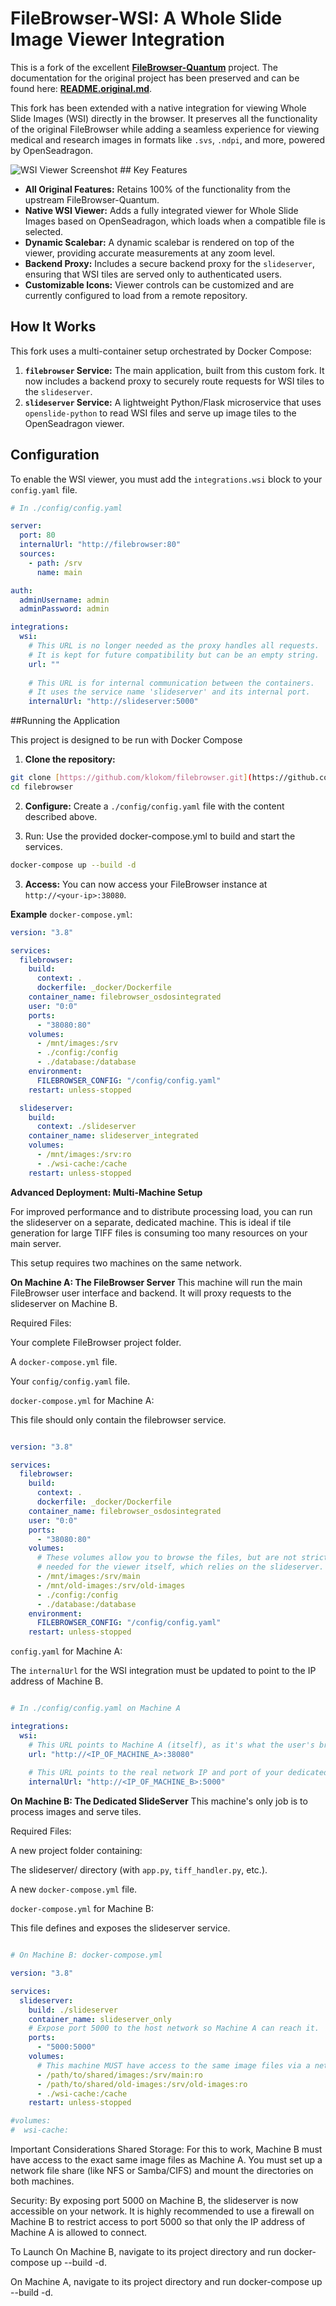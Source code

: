 # FileBrowser-WSI: A Whole Slide Image Viewer Integration

This is a fork of the excellent **[FileBrowser-Quantum](https://github.com/gtsteffaniak/filebrowser)** project. The documentation for the original project has been preserved and can be found here: **[README.original.md](./README.original.md)**.

This fork has been extended with a native integration for viewing Whole Slide Images (WSI) directly in the browser. It preserves all the functionality of the original FileBrowser while adding a seamless experience for viewing medical and research images in formats like `.svs`, `.ndpi`, and more, powered by OpenSeadragon.

![WSI Viewer Screenshot](WSI-Screenshot.png) ## Key Features

* **All Original Features:** Retains 100% of the functionality from the upstream FileBrowser-Quantum.
* **Native WSI Viewer:** Adds a fully integrated viewer for Whole Slide Images based on OpenSeadragon, which loads when a compatible file is selected.
* **Dynamic Scalebar:** A dynamic scalebar is rendered on top of the viewer, providing accurate measurements at any zoom level.
* **Backend Proxy:** Includes a secure backend proxy for the `slideserver`, ensuring that WSI tiles are served only to authenticated users.
* **Customizable Icons:** Viewer controls can be customized and are currently configured to load from a remote repository.

## How It Works

This fork uses a multi-container setup orchestrated by Docker Compose:

1.  **`filebrowser` Service:** The main application, built from this custom fork. It now includes a backend proxy to securely route requests for WSI tiles to the `slideserver`.
2.  **`slideserver` Service:** A lightweight Python/Flask microservice that uses `openslide-python` to read WSI files and serve up image tiles to the OpenSeadragon viewer.

## Configuration

To enable the WSI viewer, you must add the `integrations.wsi` block to your `config.yaml` file.

```yaml
# In ./config/config.yaml

server:
  port: 80
  internalUrl: "http://filebrowser:80"
  sources:
    - path: /srv
      name: main

auth:
  adminUsername: admin
  adminPassword: admin

integrations:
  wsi:
    # This URL is no longer needed as the proxy handles all requests.
    # It is kept for future compatibility but can be an empty string.
    url: ""
    
    # This URL is for internal communication between the containers.
    # It uses the service name 'slideserver' and its internal port.
    internalUrl: "http://slideserver:5000"
```

##Running the Application

This project is designed to be run with Docker Compose
1.  **Clone the repository:**
```bash
git clone [https://github.com/klokom/filebrowser.git](https://github.com/klokom/filebrowser.git)
cd filebrowser
```
2.  **Configure:** Create a `./config/config.yaml` file with the content described above.

3.  Run: Use the provided docker-compose.yml to build and start the services.
```bash
docker-compose up --build -d
```
3.  **Access:** You can now access your FileBrowser instance at `http://<your-ip>:38080`.


**Example** `docker-compose.yml`:

```yaml
version: "3.8"

services:
  filebrowser:
    build:
      context: .
      dockerfile: _docker/Dockerfile
    container_name: filebrowser_osdosintegrated
    user: "0:0"
    ports:
      - "38080:80"
    volumes:
      - /mnt/images:/srv
      - ./config:/config
      - ./database:/database
    environment:
      FILEBROWSER_CONFIG: "/config/config.yaml"
    restart: unless-stopped

  slideserver:
    build:
      context: ./slideserver
    container_name: slideserver_integrated
    volumes:
      - /mnt/images:/srv:ro
      - ./wsi-cache:/cache
    restart: unless-stopped
```
**Advanced Deployment: Multi-Machine Setup**

For improved performance and to distribute processing load, you can run the slideserver on a separate, dedicated machine. This is ideal if tile generation for large TIFF files is consuming too many resources on your main server.

This setup requires two machines on the same network.

**On Machine A: The FileBrowser Server**
This machine will run the main FileBrowser user interface and backend. It will proxy requests to the slideserver on Machine B.

Required Files:

Your complete FileBrowser project folder.

A `docker-compose.yml` file.

Your `config/config.yaml` file.

`docker-compose.yml` for Machine A:

This file should only contain the filebrowser service.

```yaml

version: "3.8"

services:
  filebrowser:
    build:
      context: .
      dockerfile: _docker/Dockerfile
    container_name: filebrowser_osdosintegrated
    user: "0:0"
    ports:
      - "38080:80"
    volumes:
      # These volumes allow you to browse the files, but are not strictly
      # needed for the viewer itself, which relies on the slideserver.
      - /mnt/images:/srv/main
      - /mnt/old-images:/srv/old-images
      - ./config:/config
      - ./database:/database
    environment:
      FILEBROWSER_CONFIG: "/config/config.yaml"
    restart: unless-stopped
  ```

`config.yaml` for Machine A:

The `internalUrl` for the WSI integration must be updated to point to the IP address of Machine B.

```yaml

# In ./config/config.yaml on Machine A

integrations:
  wsi:
    # This URL points to Machine A (itself), as it's what the user's browser accesses.
    url: "http://<IP_OF_MACHINE_A>:38080"
    
    # This URL points to the real network IP and port of your dedicated slideserver.
    internalUrl: "http://<IP_OF_MACHINE_B>:5000"
  ```

**On Machine B: The Dedicated SlideServer**
This machine's only job is to process images and serve tiles.

Required Files:

A new project folder containing:

The slideserver/ directory (with `app.py`, `tiff_handler.py`, etc.).

A new `docker-compose.yml` file.

`docker-compose.yml` for Machine B:

This file defines and exposes the slideserver service.

```yaml

# On Machine B: docker-compose.yml

version: "3.8"

services:
  slideserver:
    build: ./slideserver
    container_name: slideserver_only
    # Expose port 5000 to the host network so Machine A can reach it.
    ports:
      - "5000:5000"
    volumes:
      # This machine MUST have access to the same image files via a network share (NFS, etc.)
      - /path/to/shared/images:/srv/main:ro
      - /path/to/shared/old-images:/srv/old-images:ro
      - ./wsi-cache:/cache
    restart: unless-stopped

#volumes:
#  wsi-cache:
  ```

Important Considerations
Shared Storage: For this to work, Machine B must have access to the exact same image files as Machine A. You must set up a network file share (like NFS or Samba/CIFS) and mount the directories on both machines.

Security: By exposing port 5000 on Machine B, the slideserver is now accessible on your network. It is highly recommended to use a firewall on Machine B to restrict access to port 5000 so that only the IP address of Machine A is allowed to connect.

To Launch
On Machine B, navigate to its project directory and run docker-compose up --build -d.

On Machine A, navigate to its project directory and run docker-compose up --build -d.
